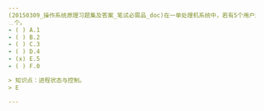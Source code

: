 ```yaml
---
(20150309_操作系统原理习题集及答案_笔试必需品_doc)在一单处理机系统中，若有5个用户进程，在非管态的某一时刻，处于阻塞态的用户进程最多有﹎﹎﹎
﹎个。
- ( ) A.1 
- ( ) B.2 
- ( ) C.3 
- ( ) D.4 
- (x) E.5 
- ( ) F.0

> 知识点：进程状态与控制。
> E

---
```

